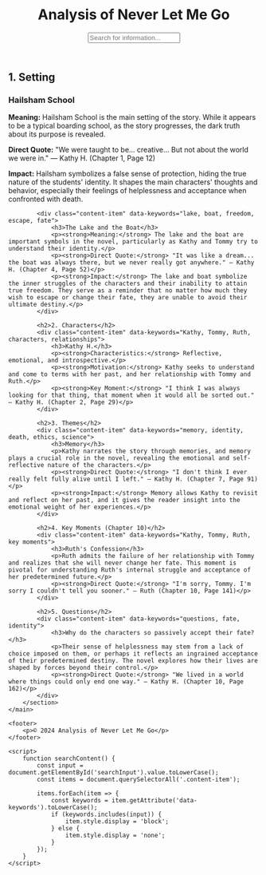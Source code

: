 <!DOCTYPE html>
<html lang="en">
<head>
    <meta charset="UTF-8">
    <meta name="viewport" content="width=device-width, initial-scale=1.0">
    <title>Analysis of Never Let Me Go</title>
    <link rel="stylesheet" href="style.css">
</head>
<body>
    <header>
        <h1>Analysis of Never Let Me Go</h1>
        <input type="text" id="searchInput" onkeyup="searchContent()" placeholder="Search for information...">
    </header>
    <main>
        <section id="content">
            <h2>1. Setting</h2>
            <div class="content-item" data-keywords="Hailsham, setting, education, fate">
                <h3>Hailsham School</h3>
                <p><strong>Meaning:</strong> Hailsham School is the main setting of the story. While it appears to be a typical boarding school, as the story progresses, the dark truth about its purpose is revealed.</p>
                <p><strong>Direct Quote:</strong> "We were taught to be... creative... But not about the world we were in." — Kathy H. (Chapter 1, Page 12)</p>
                <p><strong>Impact:</strong> Hailsham symbolizes a false sense of protection, hiding the true nature of the students' identity. It shapes the main characters' thoughts and behavior, especially their feelings of helplessness and acceptance when confronted with death.</p>
            </div>

            <div class="content-item" data-keywords="lake, boat, freedom, escape, fate">
                <h3>The Lake and the Boat</h3>
                <p><strong>Meaning:</strong> The lake and the boat are important symbols in the novel, particularly as Kathy and Tommy try to understand their identity.</p>
                <p><strong>Direct Quote:</strong> "It was like a dream... the boat was always there, but we never really got anywhere." — Kathy H. (Chapter 4, Page 52)</p>
                <p><strong>Impact:</strong> The lake and boat symbolize the inner struggles of the characters and their inability to attain true freedom. They serve as a reminder that no matter how much they wish to escape or change their fate, they are unable to avoid their ultimate destiny.</p>
            </div>

            <h2>2. Characters</h2>
            <div class="content-item" data-keywords="Kathy, Tommy, Ruth, characters, relationships">
                <h3>Kathy H.</h3>
                <p><strong>Characteristics:</strong> Reflective, emotional, and introspective.</p>
                <p><strong>Motivation:</strong> Kathy seeks to understand and come to terms with her past, and her relationship with Tommy and Ruth.</p>
                <p><strong>Key Moment:</strong> "I think I was always looking for that thing, that moment when it would all be sorted out." — Kathy H. (Chapter 2, Page 29)</p>
            </div>

            <h2>3. Themes</h2>
            <div class="content-item" data-keywords="memory, identity, death, ethics, science">
                <h3>Memory</h3>
                <p>Kathy narrates the story through memories, and memory plays a crucial role in the novel, revealing the emotional and self-reflective nature of the characters.</p>
                <p><strong>Direct Quote:</strong> "I don't think I ever really felt fully alive until I left." — Kathy H. (Chapter 7, Page 91)</p>
                <p><strong>Impact:</strong> Memory allows Kathy to revisit and reflect on her past, and it gives the reader insight into the emotional weight of her experiences.</p>
            </div>

            <h2>4. Key Moments (Chapter 10)</h2>
            <div class="content-item" data-keywords="Kathy, Tommy, Ruth, key moments">
                <h3>Ruth's Confession</h3>
                <p>Ruth admits the failure of her relationship with Tommy and realizes that she will never change her fate. This moment is pivotal for understanding Ruth's internal struggle and acceptance of her predetermined future.</p>
                <p><strong>Direct Quote:</strong> "I'm sorry, Tommy. I'm sorry I couldn't tell you sooner." — Ruth (Chapter 10, Page 141)</p>
            </div>

            <h2>5. Questions</h2>
            <div class="content-item" data-keywords="questions, fate, identity">
                <h3>Why do the characters so passively accept their fate?</h3>
                <p>Their sense of helplessness may stem from a lack of choice imposed on them, or perhaps it reflects an ingrained acceptance of their predetermined destiny. The novel explores how their lives are shaped by forces beyond their control.</p>
                <p><strong>Direct Quote:</strong> "We lived in a world where things could only end one way." — Kathy H. (Chapter 10, Page 162)</p>
            </div>
        </section>
    </main>

    <footer>
        <p>© 2024 Analysis of Never Let Me Go</p>
    </footer>

    <script>
        function searchContent() {
            const input = document.getElementById('searchInput').value.toLowerCase();
            const items = document.querySelectorAll('.content-item');

            items.forEach(item => {
                const keywords = item.getAttribute('data-keywords').toLowerCase();
                if (keywords.includes(input)) {
                    item.style.display = 'block';
                } else {
                    item.style.display = 'none';
                }
            });
        }
    </script>
</body>
</html>
